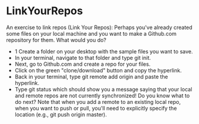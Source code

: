 # LinkYourRepos
An exercise to link repos (Link Your Repos):
Perhaps you've already created some files on your local machine and you want to make a Github.com repository for them. What would you do?

* 1 Create a folder on your desktop with the sample files you want to save.
* In your terminal, navigate to that folder and type git init.
* Next, go to Github.com and create a repo for your files.
* Click on the green "clone/download" button and copy the hyperlink.
* Back in your terminal, type git remote add origin and paste the hyperlink.
* Type git status which should show you a message saying that your local and remote repos are not currently synchronized! Do you know what to do next? Note that when you add a remote to an existing local repo, when you want to push or pull, you'll need to explicitly specify the location (e.g., git push origin master).
